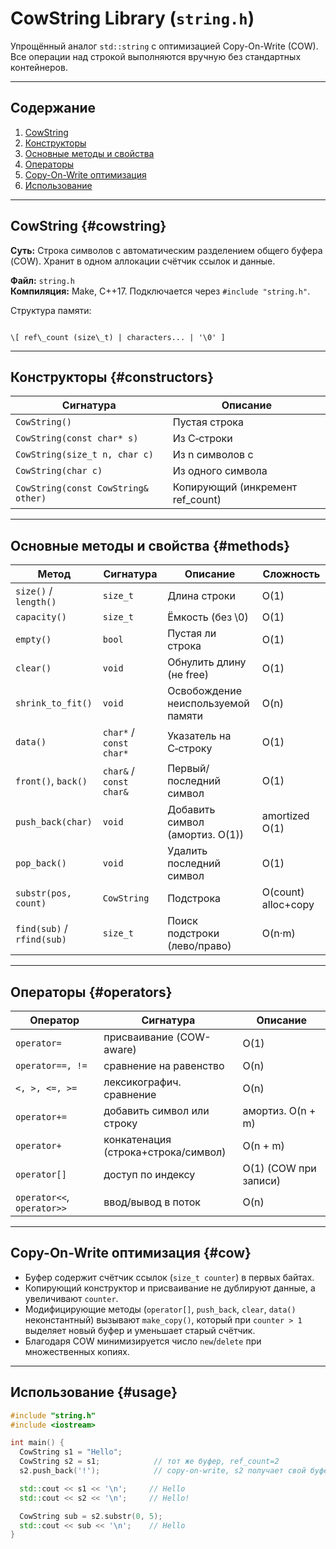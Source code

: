 # CowString Library (`string.h`)

Упрощённый аналог `std::string` с оптимизацией Copy-On-Write (COW). Все операции над строкой выполняются вручную без стандартных контейнеров.

---

## Содержание

1. [CowString](#cowstring)
2. [Конструкторы](#constructors)
3. [Основные методы и свойства](#methods)
4. [Операторы](#operators)
5. [Copy-On-Write оптимизация](#cow)
6. [Использование](#usage)

---

## CowString {#cowstring}

**Суть:**
Строка символов с автоматическим разделением общего буфера (COW). Хранит в одном аллокации счётчик ссылок и данные.

**Файл:** `string.h`  
**Компиляция:** Make, C++17. Подключается через `#include "string.h"`.

Структура памяти:
```

\[ ref\_count (size\_t) | characters... | '\0' ]

````

---

## Конструкторы {#constructors}

| Сигнатура | Описание |
|---|---|
| `CowString()` | Пустая строка
| `CowString(const char* s)` | Из C‑строки
| `CowString(size_t n, char c)` | Из n символов c
| `CowString(char c)` | Из одного символа
| `CowString(const CowString& other)` | Копирующий (инкремент ref_count)

---

## Основные методы и свойства {#methods}

| Метод | Сигнатура | Описание | Сложность |
|---|---|---|---|
| `size()` / `length()` | `size_t` | Длина строки | O(1) |
| `capacity()` | `size_t` | Ёмкость (без \0) | O(1) |
| `empty()` | `bool` | Пустая ли строка | O(1) |
| `clear()` | `void` | Обнулить длину (не free) | O(1) |
| `shrink_to_fit()` | `void` | Освобождение неиспользуемой памяти | O(n) |
| `data()` | `char*` / `const char*` | Указатель на C‑строку | O(1) |
| `front()`, `back()` | `char&` / `const char&` | Первый/последний символ | O(1) |
| `push_back(char)` | `void` | Добавить символ (амортиз. O(1)) | amortized O(1) |
| `pop_back()` | `void` | Удалить последний символ | O(1) |
| `substr(pos, count)` | `CowString` | Подстрока | O(count) alloc+copy |
| `find(sub)` / `rfind(sub)` | `size_t` | Поиск подстроки (лево/право) | O(n·m) |

---

## Операторы {#operators}

| Оператор | Сигнатура | Описание |
|---|---|---|
| `operator=` | присваивание (COW-aware) | O(1) |
| `operator==, !=` | сравнение на равенство | O(n) |
| `<, >, <=, >=` | лексикографич. сравнение | O(n) |
| `operator+=` | добавить символ или строку | амортиз. O(n + m) |
| `operator+` | конкатенация (строка+строка/символ) | O(n + m) |
| `operator[]` | доступ по индексу | O(1) (COW при записи) |
| `operator<<`, `operator>>` | ввод/вывод в поток | O(n) |

---

## Copy-On-Write оптимизация {#cow}

- Буфер содержит счётчик ссылок (`size_t counter`) в первых байтах.
- Копирующий конструктор и присваивание не дублируют данные, а увеличивают `counter`.
- Модифицирующие методы (`operator[]`, `push_back`, `clear`, `data()` неконстантный) вызывают `make_copy()`, который при `counter > 1` выделяет новый буфер и уменьшает старый счётчик.
- Благодаря COW минимизируется число `new`/`delete` при множественных копиях.

---

## Использование {#usage}

```cpp
#include "string.h"
#include <iostream>

int main() {
  CowString s1 = "Hello";
  CowString s2 = s1;            // тот же буфер, ref_count=2
  s2.push_back('!');            // сopy-on-write, s2 получает свой буфер

  std::cout << s1 << '\n';     // Hello
  std::cout << s2 << '\n';     // Hello!

  CowString sub = s2.substr(0, 5);
  std::cout << sub << '\n';    // Hello
}
````

